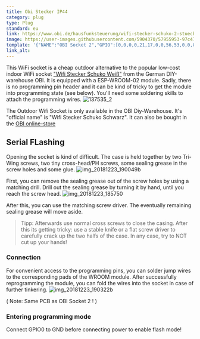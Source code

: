 ```yaml
---
title: Obi Stecker IP44
category: plug
type: Plug
standard: eu
link: https://www.obi.de/hausfunksteuerung/wifi-stecker-schuko-2-stueck-weiss/p/4077673
image: https://user-images.githubusercontent.com/5904370/57955953-97c47280-78f7-11e9-85bf-3288acd4fb7f.png
template: '{"NAME":"OBI Socket 2","GPIO":[0,0,0,0,21,17,0,0,56,53,0,0,0],"FLAG":0,"BASE":61}' 
link_alt: 
---
```

This WiFi socket is a cheap outdoor alternative to the popular low-cost indoor WiFi socket ["Wifi Stecker Schuko Weiß"](https://www.obi.de/hausfunksteuerung/wifi-stecker-schuko-weiss/p/4077806) from the German DIY-warehouse OBI.
It is equipped with a ESP-WROOM-02 module. Sadly, there is no programming pin header and it can be kind of tricky to get the module into programming state (see below). You'll need some soldering skills to attach the programming wires.
![137535_2](https://user-images.githubusercontent.com/33325587/50388246-94dea080-0710-11e9-945a-8dbb2e78d74e.jpg)

The Outdoor Wifi Socket is only available in the OBI Diy-Warehouse. It's "official name" is "Wifi Stecker Schuko Schwarz". It can also be bought in the [OBI online-store](https://www.obi.de/hausfunksteuerung/wifi-stecker-schuko-schwarz/p/4077681) 

## Serial FLashing
Opening the socket is kind of difficult. The case is held together by two Tri-Wing screws, two tiny cross-head/PH screws, some sealing grease in the screw holes and some glue.
![img_20181223_190049b](https://user-images.githubusercontent.com/33325587/50388270-23532200-0711-11e9-97b8-a2a152cd8020.jpg)

First, you can remove the sealing grease out of the screw holes by using a matching drill. Drill out the sealing grease by turning it by hand, until you reach the screw head.
![img_20181223_185750](https://user-images.githubusercontent.com/33325587/50388252-c6576c00-0710-11e9-9010-513b85890864.jpg)

After this, you can use the matching screw driver. The eventually remaining sealing grease will move aside.
> Tipp: Afterwards use normal cross screws to close the casing.
After this its getting tricky: use a stable knife or a flat screw driver to carefully crack up the two halfs of the case. In any case, try to NOT cut up your hands!

### Connection
For convenient access to the programming pins, you can solder jump wires to the corresponding pads of the WROOM module.
After successfully reprogramming the module, you can fold the wires into the socket in case of further tinkering.
![img_20181223_190322b](https://user-images.githubusercontent.com/33325587/50388258-e7b85800-0710-11e9-876b-c4d3adb52751.jpg)

( Note: Same PCB as OBI Socket 2 ! )

### Entering programming mode
Connect GPIO0 to GND before connecting power to enable flash mode!